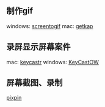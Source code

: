 ## 制作gif

windows: [screentogif](https://www.screentogif.com/)
mac: [getkap](https://getkap.co/)

## 录屏显示屏幕案件
mac: [keycastr](https://github.com/keycastr/keycastr/releases)
windows: [KeyCastOW](https://zhuanlan.zhihu.com/p/26385705)

## 屏幕截图、录制

[pixpin](https://pixpin.cn/)